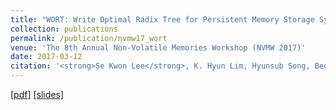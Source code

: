 ```yaml
---
title: "WORT: Write Optimal Radix Tree for Persistent Memory Storage Systems"
collection: publications
permalink: /publication/nvmw17_wort
venue: 'The 8th Annual Non-Volatile Memories Workshop (NVMW 2017)'
date: 2017-03-12
citation: '<strong>Se Kwon Lee</strong>, K. Hyun Lim, Hyunsub Song, Beomseok Nam, and Sam H. Noh, <i>The 8th Annual Non-Volatile Memories Workshop</i> (<strong>NVMW 2017</strong>, Extended abstract of FAST 2017 paper).'
---
```

[[pdf]](http://sekwonlee.github.io/files/nvmw17_wort.pdf)
[[slides]](http://sekwonlee.github.io/files/nvmw17_wort_slide.pdf)

